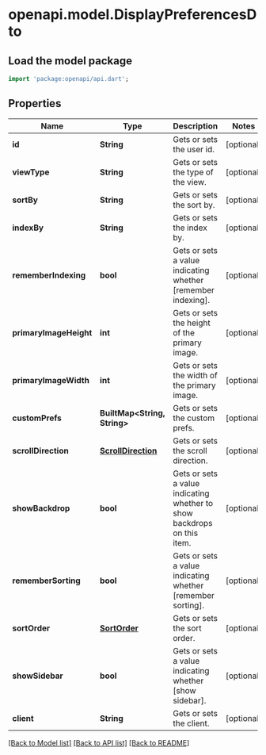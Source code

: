 # openapi.model.DisplayPreferencesDto

## Load the model package
```dart
import 'package:openapi/api.dart';
```

## Properties
Name | Type | Description | Notes
------------ | ------------- | ------------- | -------------
**id** | **String** | Gets or sets the user id. | [optional] 
**viewType** | **String** | Gets or sets the type of the view. | [optional] 
**sortBy** | **String** | Gets or sets the sort by. | [optional] 
**indexBy** | **String** | Gets or sets the index by. | [optional] 
**rememberIndexing** | **bool** | Gets or sets a value indicating whether [remember indexing]. | [optional] 
**primaryImageHeight** | **int** | Gets or sets the height of the primary image. | [optional] 
**primaryImageWidth** | **int** | Gets or sets the width of the primary image. | [optional] 
**customPrefs** | **BuiltMap&lt;String, String&gt;** | Gets or sets the custom prefs. | [optional] 
**scrollDirection** | [**ScrollDirection**](ScrollDirection.md) | Gets or sets the scroll direction. | [optional] 
**showBackdrop** | **bool** | Gets or sets a value indicating whether to show backdrops on this item. | [optional] 
**rememberSorting** | **bool** | Gets or sets a value indicating whether [remember sorting]. | [optional] 
**sortOrder** | [**SortOrder**](SortOrder.md) | Gets or sets the sort order. | [optional] 
**showSidebar** | **bool** | Gets or sets a value indicating whether [show sidebar]. | [optional] 
**client** | **String** | Gets or sets the client. | [optional] 

[[Back to Model list]](../README.md#documentation-for-models) [[Back to API list]](../README.md#documentation-for-api-endpoints) [[Back to README]](../README.md)


